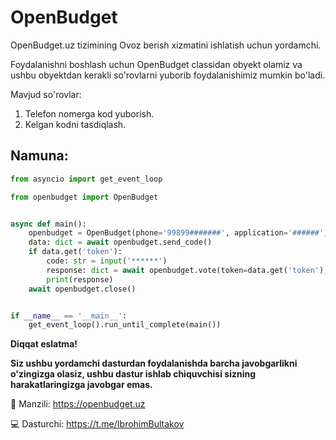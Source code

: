 # OpenBudget

OpenBudget.uz tizimining Ovoz berish xizmatini ishlatish uchun yordamchi.

Foydalanishni boshlash uchun OpenBudget classidan obyekt olamiz va ushbu obyektdan kerakli so'rovlarni yuborib
foydalanishimiz mumkin bo'ladi.

Mavjud so'rovlar:

1. Telefon nomerga kod yuborish.
2. Kelgan kodni tasdiqlash.

## Namuna:

```python
from asyncio import get_event_loop

from openbudget import OpenBudget


async def main():
    openbudget = OpenBudget(phone='99899#######', application='######')
    data: dict = await openbudget.send_code()
    if data.get('token'):
        code: str = input('******')
        response: dict = await openbudget.vote(token=data.get('token'), code=code)
        print(response)
    await openbudget.close()


if __name__ == '__main__':
    get_event_loop().run_until_complete(main())
```

**Diqqat eslatma!**

**Siz ushbu yordamchi dasturdan foydalanishda barcha javobgarlikni o'zingizga olasiz, ushbu dastur ishlab chiquvchisi
sizning harakatlaringizga javobgar emas.**

🔗 Manzili: https://openbudget.uz

💻 Dasturchi: https://t.me/IbrohimBultakov